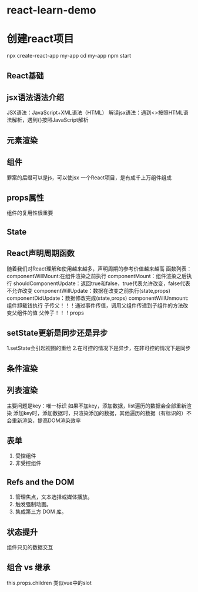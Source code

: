 # react-learn-demo

# 创建react项目
npx create-react-app my-app
cd my-app
npm start

## React基础
## jsx语法语法介绍
JSX语法：JavaScript+XML语法（HTML）
解读jsx语法：遇到<>按照HTML语法解析，遇到{}按照JavaScript解析

## 元素渲染

## 组件
罪案的后缀可以是js，可以使jsx
一个React项目，是有成千上万组件组成 

## props属性
组件的复用性很重要

## State

## React声明周期函数
随着我们对React理解和使用越来越多，声明周期的参考价值越来越高
函数列表：
    componentWillMount:在组件渲染之前执行
    componentMount：组件渲染之后执行
    shouldComponentUpdate：返回true和false，true代表允许改变，false代表不允许改变
    componentWillUpdate：数据在改变之前执行(state,props)
    componentDidUpdate：数据修改完成(state,props)
    componentWillUnmount:组件卸载钱执行
子传父！！！通过事件传值，调用父组件传递到子组件的方法改变父组件的值
父传子！！！props

## setState更新是同步还是异步
1.setState会引起视图的重绘
2.在可控的情况下是异步，在非可控的情况下是同步

## 条件渲染

## 列表渲染
主要问题是key：唯一标识
如果不加key，添加数据，list遍历的数据会全部重新渲染
添加key时，添加数据时，只渲染添加的数据，其他遍历的数据（有标识的）不会重新渲染，提高DOM渲染效率

## 表单
1. 受控组件
2. 非受控组件

## Refs and the DOM
1. 管理焦点，文本选择或媒体播放。
2. 触发强制动画。
3. 集成第三方 DOM 库。

## 状态提升
组件只见的数据交互

## 组合 vs 继承
this.props.children 类似vue中的slot



